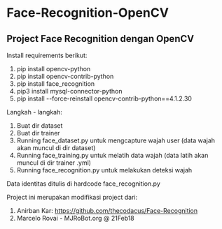 # Face-Recognition-OpenCV
## Project Face Recognition dengan OpenCV

Install requirements berikut:
1. pip install opencv-python
2. pip install opencv-contrib-python
3. pip install face_recognition
4. pip3 install mysql-connector-python
5. pip install --force-reinstall opencv-contrib-python==4.1.2.30

Langkah - langkah:
1. Buat dir dataset
2. Buat dir trainer
3. Running face_dataset.py untuk mengcapture wajah user (data wajah akan muncul di dir dataset)
4. Running face_training.py untuk melatih data wajah (data latih akan muncul di dir trainer .yml)
5. Running face_recognition.py untuk melakukan deteksi wajah

Data identitas ditulis di hardcode face_recognition.py

Project ini merupakan modifikasi project dari:
1. Anirban Kar: https://github.com/thecodacus/Face-Recognition
2. Marcelo Rovai - MJRoBot.org @ 21Feb18  
